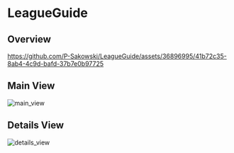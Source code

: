 # LeagueGuide

## Overview
https://github.com/P-Sakowski/LeagueGuide/assets/36896995/41b72c35-8ab4-4c9d-bafd-37b7e0b97725

## Main View
![main_view](https://github.com/P-Sakowski/LeagueGuide/assets/36896995/f912669d-eac9-47b1-a1bf-0d79e61fca99)

## Details View
![details_view](https://github.com/P-Sakowski/LeagueGuide/assets/36896995/20097b6f-77f2-43ae-9c4c-18d1364748d0)
